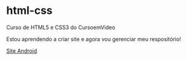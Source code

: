 # html-css
 Curso de HTML5 e CSS3 do CursoemVideo

Estou aprendendo a criar site e agora vou gerenciar meu respositório!

<a href="https://jpetterson88.github.io/html-css/modulo2/desafios/d010.b" target="_blank">Site Android</a>